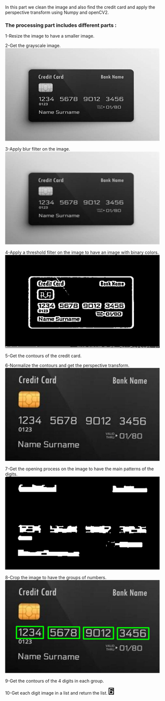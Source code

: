 In this part we clean the image and also find the credit card and apply the perspective transform using Numpy and openCV2.

### The processing part includes different parts :

1-Resize the image to have a smaller image.


2-Get the grayscale image.
<img src="images/gray1.png" alt="Grayscale" width="500" height="300">


3-Apply blur filter on the image.
<img src="images/blur1.png" alt="Blur" width="500" height="300">


4-Apply a threshold filter on the image to have an image with binary colors.
<img src="images/binary.png" alt="Binary" width="500" height="300">


5-Get the contours of the credit card.


6-Normalize the contours and get the perspective transform.
<img src="images/transformed1.png" alt="Perspective transform" width="500" height="300">


7-Get the opening process on the image to have the main patterns of the digits.
<img src="images/opening.png" alt="Opening" width="500" height="300">


8-Crop the image to have the groups of numbers.
<img src="images/transformed.png" alt="Perspective transform" width="500" height="300">


9-Get the contours of the 4 digits in each group.


10-Get each digit image in a list and return the list.
<img src="images/digit.png" alt="Digit">